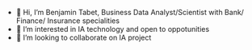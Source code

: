 - 👋 Hi, I’m Benjamin Tabet, Business Data Analyst/Scientist with Bank/ Finance/ Insurance specialities
- 👀 I’m interested in IA technology and open to oppotunities
- 💞️ I’m looking to collaborate on IA project
